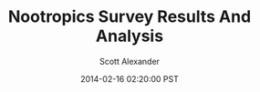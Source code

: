 ---
layout: podcast
title: "Nootropics Survey Results And Analysis"
author: Scott Alexander
description: https://slatestarcodex.com/2014/02/16/nootropics-survey-results-and-analysis/
date: 2014-02-16 02:20:00 PST
length: 1215770
duration: 304
guid: nootropics-survey-results-and-analysis
---